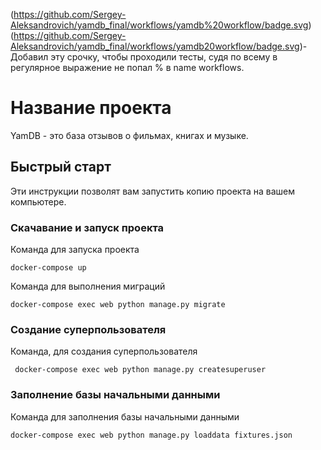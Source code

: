 (https://github.com/Sergey-Aleksandrovich/yamdb_final/workflows/yamdb%20workflow/badge.svg)
(https://github.com/Sergey-Aleksandrovich/yamdb_final/workflows/yamdb20workflow/badge.svg)-Добавил эту срочку, чтобы проходили тесты, судя по всему в регулярное выражение не попал % в name workflows.


# Название проекта

YamDB - это база отзывов о фильмах, книгах и музыке.

## Быстрый старт

Эти инструкции позволят вам запустить копию проекта на вашем компьютере.

### Скачавание и запуск проекта


Команда для запуска проекта
 
```
docker-compose up
```

Команда для выполнения миграций

```
docker-compose exec web python manage.py migrate
```

### Создание суперпользователя

Команда, для создания суперпользователя

```
 docker-compose exec web python manage.py createsuperuser
```

### Заполнение базы начальными данными

Команда для заполнения базы начальными данными

```
docker-compose exec web python manage.py loaddata fixtures.json
```

